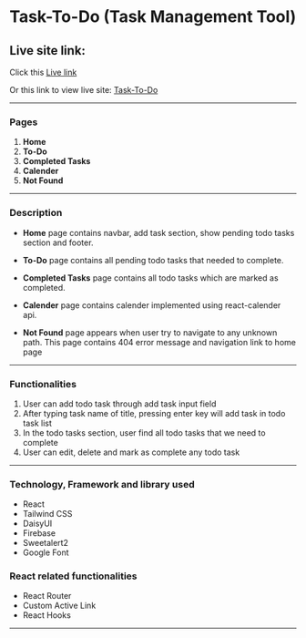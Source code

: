 <!-- project title -->

# Task-To-Do (Task Management Tool)

<!-- live site link -->

## Live site link:

Click this [Live link](https://task-management-tool-722c3.web.app/)

Or this link to view live site: [Task-To-Do](https://task-management-tool-722c3.web.app/)

---

### Pages

1. **Home**
2. **To-Do**
3. **Completed Tasks**
4. **Calender**
5. **Not Found**

---

### Description

- **Home** page contains navbar, add task section, show pending todo tasks section and footer.

- **To-Do** page contains all pending todo tasks that needed to complete.

- **Completed Tasks** page contains all todo tasks which are marked as completed.

- **Calender** page contains calender implemented using react-calender api.

- **Not Found** page appears when user try to navigate to any unknown path. This page contains 404 error message and navigation link to home page

---

### Functionalities

1. User can add todo task through add task input field
2. After typing task name of title, pressing enter key will add task in todo task list
3. In the todo tasks section, user find all todo tasks that we need to complete
4. User can edit, delete and mark as complete any todo task

---

### Technology, Framework and library used

<!-- unordered list -->

- React
- Tailwind CSS
- DaisyUI
- Firebase
- Sweetalert2
- Google Font

### React related functionalities

<!-- unordered list -->

- React Router
- Custom Active Link
- React Hooks

---

